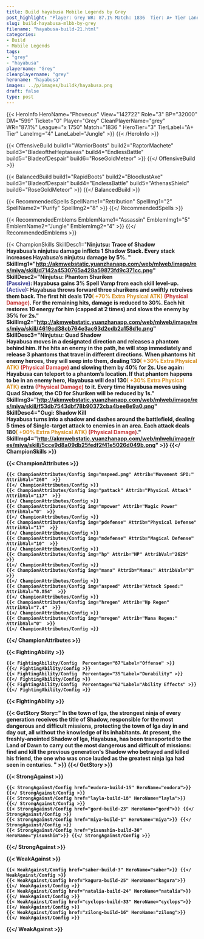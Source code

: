 ```yaml
---
title: Build hayabusa Mobile Legends by Grey
post_highlight: "Player: Grey WR: 87.1% Match: 1836  Tier: A+ Tier Lane: Jungle"
slug: build-hayabusa-mlbb-by-grey
filename: "hayabusa-build-21.html"
categories: 
- Build 
- Mobile Legends
tags: 
- "grey"
- "hayabusa"
playername: "Grey"
cleanplayername: "grey"
heroname: "hayabusa"
images: ../p/images/buildk/hayabusa.png
draft: false
type: post
---
```


{{< HeroInfo HeroName="Phoveous" View="142722" Role="3" BP="32000" DM="599" Ticket="0" Player="Grey" CleanPlayerName="grey" WR="87.1%" League="x 1750" Match="1836 " HeroTier="3" TierLabel="A+ Tier" LaneImg="4" LaneLabel="Jungle" >}} {{< /HeroInfo >}}
 
{{< OffensiveBuild build1="WarriorBoots"  build2="RaptorMachete" build3="BladeoftheHeptaseas" build4="EndlessBattle" build5="BladeofDespair" build6="RoseGoldMeteor" >}} {{</ OffensiveBuild >}}  

{{< BalancedBuild build1="RapidBoots"  build2="BloodlustAxe" build3="BladeofDespair" build4="EndlessBattle" build5="AthenasShield" build6="RoseGoldMeteor" >}} {{</ BalancedBuild >}}  

{{< RecommendedSpells SpellName1="Retribution" SpellImg1="2" SpellName2="Purify" SpellImg2="8" >}} {{</ RecommendedSpells >}}   

{{< RecommendedEmblems EmblemName1="Assassin" EmblemImg1="5" EmblemName2="Jungle" EmblemImg2="4" >}} {{</ RecommendedEmblems >}}   

{{< ChampionSkills SkillDesc1="<b>Ninjutsu: Trace of Shadow<br>Hayabusa&rsquo;s ninjutsu damage inflicts 1 Shadow Stack. Every stack increases Hayabusa&rsquo;s ninjutsu damage by 5%. " SkillImg1="http://akmwebstatic.yuanzhanapp.com/web/mlweb/image/res/miya/skill/d7142a4530765a428a59873fd9c371cc.png"  SkillDesc2="<b>Ninjutsu: Phantom Shuriken<br><font color='#404495'>(Passive)</font>: Hayabusa gains 3% Spell Vamp from each skill level-up. <font color='#404495'>(Active)</font>: Hayabusa throws forward three shurikens and swiftly retreives them back. The first hit deals 170<font color='#D58E1F'>( +70% Extra Physical ATK)</font> <font color='#C53535'>(Physical Damage)</font>. For the remaining hits, damage is reduced to 30%. Each hit restores 10 energy for him (capped at 2 times) and slows the enemy by 35% for 2s." SkillImg2="http://akmwebstatic.yuanzhanapp.com/web/mlweb/image/res/miya/skill/4619cd38cb764e3ac93d2cdb2a158d1c.png"  SkillDesc3="<b>Ninjutsu: Quad Shadow<br>Hayabusa moves in a designated direction and releases a phantom behind him. If he hits an enemy in the path, he will stop immediately and release 3 phantoms that travel in different directions. When phantoms hit enemy heroes, they will seep into them, dealing 130<font color='#D58E1F'>( +30% Extra Physical ATK)</font> <font color='#C53535'>(Physical Damage)</font> and slowing them by 40% for 2s. Use again: Hayabusa can teleport to a phantom&rsquo;s location. If that phantom happens to be in an enemy hero, Hayabusa will deal 130<font color='#D58E1F'>( +30% Extra Physical ATK)</font> extra <font color='#C53535'>(Physical Damage)</font> to it. Every time Hayabusa moves using Quad Shadow, the CD for Shuriken will be reduced by 1s." SkillImg3="http://akmwebstatic.yuanzhanapp.com/web/mlweb/image/res/miya/skill/f53db7543dbf78b90372cba4bee8e9a0.png"  SkillDesc4="<b>Ougi: Shadow Kill<br>Hayabusa turns into a shadow and dashes around the battlefield, dealing 5 times of Single-target attack to enemies in an area. Each attack deals 180<font color='#D58E1F'>( +90% Extra Physical ATK)</font> <font color='#C53535'>(Physical Damage)</font>." SkillImg4="http://akmwebstatic.yuanzhanapp.com/web/mlweb/image/res/miya/skill/5cce9d8a09db25fedf2f41e5026d049b.png"  >}} {{</ ChampionSkills >}}
	

{{< ChampionAttributes >}}

	{{< ChampionAttributes/Config img="mspeed.png" Attrib="Movement SPD:" AttribVal="260"  >}} 
	{{</ ChampionAttributes/Config >}}
	{{< ChampionAttributes/Config img="pattack" Attrib="Physical Attack" AttribVal="117"  >}} 
	{{</ ChampionAttributes/Config >}}
	{{< ChampionAttributes/Config img="mpower" Attrib="Magic Power" AttribVal="0"  >}} 
	{{</ ChampionAttributes/Config >}}
	{{< ChampionAttributes/Config img="pdefense" Attrib="Physical Defense" AttribVal="17"  >}} 
	{{</ ChampionAttributes/Config >}}
	{{< ChampionAttributes/Config img="mdefense" Attrib="Magical Defense" AttribVal="10"  >}} 
	{{</ ChampionAttributes/Config >}}
	{{< ChampionAttributes/Config img="hp" Attrib="HP" AttribVal="2629"  >}} 
	{{</ ChampionAttributes/Config >}}
	{{< ChampionAttributes/Config img="mana" Attrib="Mana:" AttribVal="0"  >}} 
	{{</ ChampionAttributes/Config >}}
	{{< ChampionAttributes/Config img="aspeed" Attrib="Attack Speed:" AttribVal="0.854"  >}} 
	{{</ ChampionAttributes/Config >}}
	{{< ChampionAttributes/Config img="hregen" Attrib="Hp Regen" AttribVal="7.4"  >}} 
	{{</ ChampionAttributes/Config >}}
	{{< ChampionAttributes/Config img="mregen" Attrib="Mana Regen:" AttribVal="0"  >}} 
	{{</ ChampionAttributes/Config >}}
	
	
{{</ ChampionAttributes >}}


{{< FightingAbility >}}

	{{< FightingAbility/Config  Percentage="87"Label="Offense" >}} 
	{{</ FightingAbility/Config >}}		
	{{< FightingAbility/Config  Percentage="35"Label="Durability" >}} 
	{{</ FightingAbility/Config >}}
	{{< FightingAbility/Config  Percentage="62"Label="Ability Effects" >}} 
	{{</ FightingAbility/Config >}}
	
{{< FightingAbility >}}

{{< GetStory Story=" In the town of Iga, the strongest ninja of every generation receives the title of Shadow, responsible for the most dangerous and difficult missions, protecting the town of Iga day in and day out, all without the knowledge of its inhabitants. At present, the freshly-anointed Shadow of Iga, Hayabusa, has been transported to the Land of Dawn to carry out the most dangerous and difficult of missions: find and kill the previous generation\'s Shadow who betrayed and killed his friend, the one who was once lauded as the greatest ninja Iga had seen in centuries. " >}}  {{</ GetStory >}}

{{< StrongAgainst >}}

	{{< StrongAgainst/Config href="eudora-build-15" HeroName="eudora">}} {{</ StrongAgainst/Config >}}
	{{< StrongAgainst/Config href="layla-build-18" HeroName="layla">}} {{</ StrongAgainst/Config >}}
	{{< StrongAgainst/Config href="gord-build-23" HeroName="gord">}} {{</ StrongAgainst/Config >}}
	{{< StrongAgainst/Config href="miya-build-1" HeroName="miya">}} {{</ StrongAgainst/Config >}}
	{{< StrongAgainst/Config href="yisunshin-build-30" HeroName="yisunshin">}} {{</ StrongAgainst/Config >}}
	
{{</ StrongAgainst >}}

{{< WeakAgainst >}}

	{{< WeakAgainst/Config href="saber-build-3" HeroName="saber">}} {{</ WeakAgainst/Config >}}
	{{< WeakAgainst/Config href="kagura-build-25" HeroName="kagura">}} {{</ WeakAgainst/Config >}}
	{{< WeakAgainst/Config href="natalia-build-24" HeroName="natalia">}} {{</ WeakAgainst/Config >}}
	{{< WeakAgainst/Config href="cyclops-build-33" HeroName="cyclops">}} {{</ WeakAgainst/Config >}}
	{{< WeakAgainst/Config href="zilong-build-16" HeroName="zilong">}} {{</ WeakAgainst/Config >}}
	
{{</ WeakAgainst >}}
